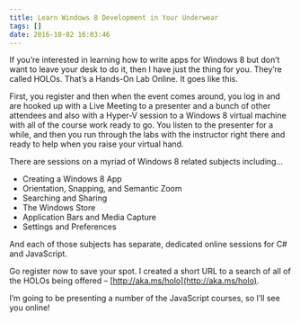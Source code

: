 ```yaml
---
title: Learn Windows 8 Development in Your Underwear
tags: []
date: 2016-10-02 16:03:46
---
```


If you&rsquo;re interested in learning how to write apps for Windows 8 but don&rsquo;t want to leave your desk to do it, then I have just the thing for you. They&rsquo;re called HOLOs. That&rsquo;s a Hands-On Lab Online. It goes like this.

First, you register and then when the event comes around, you log in and are hooked up with a Live Meeting to a presenter and a bunch of other attendees and also with a Hyper-V session to a Windows 8 virtual machine with all of the course work ready to go. You listen to the presenter for a while, and then you run through the labs with the instructor right there and ready to help when you raise your virtual hand.

There are sessions on a myriad of Windows 8 related subjects including&hellip;

*   Creating a Windows 8 App
*   Orientation, Snapping, and Semantic Zoom
*   Searching and Sharing
*   The Windows Store
*   Application Bars and Media Capture
*   Settings and Preferences

And each of those subjects has separate, dedicated online sessions for C# and JavaScript.

Go register now to save your spot. I created a short URL to a search of all of the HOLOs being offered &ndash; [http://aka.ms/holo](http://aka.ms/holo).

I&rsquo;m going to be presenting a number of the JavaScript courses, so I&rsquo;ll see you online!